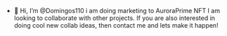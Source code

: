 - 👋 Hi, I’m @Domingos110 i am doing marketing to AuroraPrime NFT
I  am looking to collaborate with other projects. 
If you are also interested in doing cool new collab ideas, then contact me and lets make it happen!
